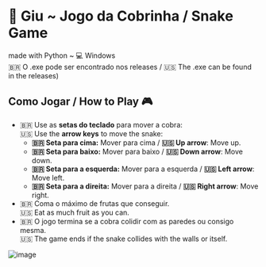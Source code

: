 # 🐍 Giu ~ Jogo da Cobrinha / Snake Game
made with Python ~ 💻 Windows<br>
🇧🇷 O .exe pode ser encontrado nos releases / 🇺🇸 The .exe can be found in the releases)

## Como Jogar / How to Play 🎮  
- 🇧🇷 Use as **setas do teclado** para mover a cobra:  
  🇺🇸 Use the **arrow keys** to move the snake:  
  - **🇧🇷 Seta para cima:** Mover para cima / **🇺🇸 Up arrow**: Move up.  
  - **🇧🇷 Seta para baixo:** Mover para baixo / **🇺🇸 Down arrow**: Move down.  
  - **🇧🇷 Seta para a esquerda:**  Mover para a esquerda / **🇺🇸 Left arrow**: Move left.  
  - **🇧🇷 Seta para a direita:**  Mover para a direita / **🇺🇸 Right arrow**: Move right.
- 🇧🇷 Coma o máximo de frutas que conseguir.  
  🇺🇸 Eat as much fruit as you can.
- 🇧🇷 O jogo termina se a cobra colidir com as paredes ou consigo mesma.  
  🇺🇸 The game ends if the snake collides with the walls or itself.

![image](https://github.com/user-attachments/assets/1c864a38-ab7a-46fb-a1dc-dd2b381bce4f)


